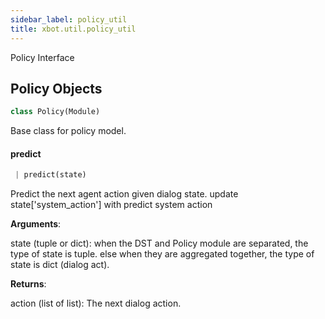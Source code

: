 ```yaml
---
sidebar_label: policy_util
title: xbot.util.policy_util
---
```


Policy Interface

## Policy Objects

```python
class Policy(Module)
```

Base class for policy model.

#### predict

```python
 | predict(state)
```

Predict the next agent action given dialog state.
update state[&#x27;system_action&#x27;] with predict system action

**Arguments**:

  state (tuple or dict):
  when the DST and Policy module are separated, the type of state is tuple.
  else when they are aggregated together, the type of state is dict (dialog act).

**Returns**:

  action (list of list):
  The next dialog action.

